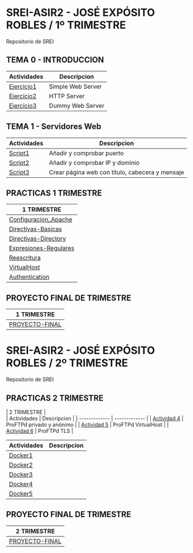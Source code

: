 # SREI-ASIR2 - JOSÉ EXPÓSITO ROBLES / 1º TRIMESTRE
Repositorio de SREI
## TEMA 0 - INTRODUCCION
| Actividades  | Descripcion |
| ------------- | ------------- |
| [Ejercicio1](Ejercicio1/documento.md)  | Simple Web Server  |
|  [Ejercicio2](HTTP-Server/documento.md)  | HTTP Server |
|  [Ejercicio3](Dummy/documento.md)  | Dummy Web Server |


## TEMA 1 - Servidores Web
| Actividades  | Descripcion |
| ------------- | ------------- |
|  [Script1](script1/documento.md)  | Añadir y comprobar puerto  |
|  [Script2](script2/documento.md)  | Añadir y comprobar IP y dominio |
|  [Script3](script3/documento.md)  | Crear página web con título, cabecera y mensaje |


## PRACTICAS 1 TRIMESTRE
| 1 TRIMESTRE  |  
| ------------- |  
| [Configuracion_Apache](Configuracion-Apache/documento.md)  | 
| [Directivas-Basicas](Directivas-basicas/documento.md)  | 
| [Directivas-Directory](Directiva-directory/documento.md)  | 
| [Expresiones-Regulares](expresiones-regulares/documento.md)  | 
| [Reescritura](reescritura/documento.md)  | 
| [VirtualHost](virtualhost/documento.md)  | 
| [Authentication](autentificacion/documento.md)  | 

## PROYECTO FINAL DE TRIMESTRE
| 1 TRIMESTRE  |  
| ------------- | 
| [PROYECTO-FINAL](PROYECTO2/Documento2.md)  | 


# SREI-ASIR2 - JOSÉ EXPÓSITO ROBLES / 2º TRIMESTRE
Repositorio de SREI

## PRACTICAS 2 TRIMESTRE
| 2 TRIMESTRE  |  
| Actividades  | Descripcion |
| ------------- | ------------- |
|  [Actividad 4](Actividad4.md)  | ProFTPd privado y anónimo  |
|  [Actividad 5](Actividad5.md)  |  ProFTPd VirtualHost  |
|  [Actividad 6](Actividad6.md)  | ProFTPd TLS |

| Actividades  | Descripcion |
| ------------- | ------------- |
|  [Docker1](docker/ejercicio1.md)  | 
|  [Docker2](docker/ejercicio2.md)  |  
|  [Docker3](docker/ejercicio3.md)  | 
|  [Docker4](docker/ejercicio4.md)  |
|  [Docker5](docker/ejercicio5.md)  |



## PROYECTO FINAL DE TRIMESTRE
| 2 TRIMESTRE  |  
| ------------- | 
| [PROYECTO-FINAL](PROYECTO-FINAL.md)  | 




